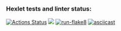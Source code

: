 ### Hexlet tests and linter status:
[![Actions Status](https://github.com/odhako/python-project-lvl1/workflows/hexlet-check/badge.svg)](https://github.com/odhako/python-project-lvl1/actions)
<a href="https://codeclimate.com/github/codeclimate/codeclimate/maintainability"><img src="https://api.codeclimate.com/v1/badges/a99a88d28ad37a79dbf6/maintainability" /></a>
[![run-flake8](https://github.com/odhako/python-project-lvl1/actions/workflows/run-flake8.yml/badge.svg)](https://github.com/odhako/python-project-lvl1/actions/workflows/run-flake8.yml)
[![asciicast](https://asciinema.org/a/5o9UoB61LuzFlBa3NkXxBnyqz.svg)](https://asciinema.org/a/5o9UoB61LuzFlBa3NkXxBnyqz)
